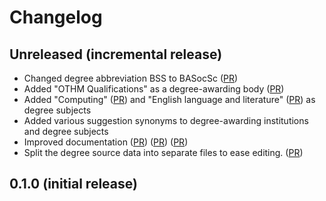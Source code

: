 # Changelog

## Unreleased (incremental release)

  - Changed degree abbreviation BSS to BASocSc ([PR](https://github.com/DFE-Digital/dfe-reference-data/pull/2))
  - Added "OTHM Qualifications" as a degree-awarding body ([PR](https://github.com/DFE-Digital/dfe-reference-data/pull/3))
  - Added "Computing" ([PR](https://github.com/DFE-Digital/dfe-reference-data/pull/8)) and "English language and literature" ([PR](https://github.com/DFE-Digital/dfe-reference-data/pull/9)) as degree subjects
  - Added various suggestion synonyms to degree-awarding institutions and degree subjects
  - Improved documentation  ([PR](https://github.com/DFE-Digital/dfe-reference-data/pull/12)) ([PR](https://github.com/DFE-Digital/dfe-reference-data/pull/16)) ([PR](https://github.com/DFE-Digital/dfe-reference-data/pull/13))
  - Split the degree source data into separate files to ease editing. ([PR](https://github.com/DFE-Digital/dfe-reference-data/pull/17))

## 0.1.0 (initial release)
